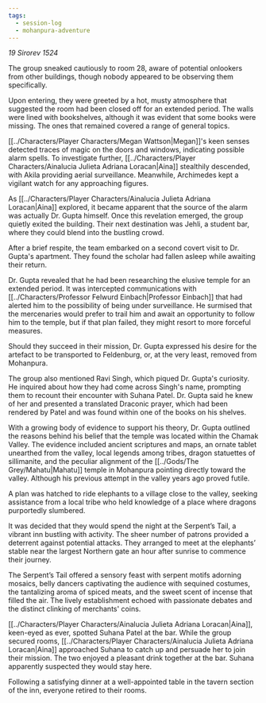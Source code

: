 ```yaml
---
tags:
  - session-log
  - mohanpura-adventure
---
```

*19 Sirorev 1524*

The group sneaked cautiously to room 28, aware of potential onlookers from other buildings, though nobody appeared to be observing them specifically.

Upon entering, they were greeted by a hot, musty atmosphere that suggested the room had been closed off for an extended period. The walls were lined with bookshelves, although it was evident that some books were missing. The ones that remained covered a range of general topics.

[[../Characters/Player Characters/Megan Wattson|Megan]]'s keen senses detected traces of magic on the doors and windows, indicating possible alarm spells. To investigate further, [[../Characters/Player Characters/Ainalucia Julieta Adriana Loracan|Aina]] stealthily descended, with Akila providing aerial surveillance. Meanwhile, Archimedes kept a vigilant watch for any approaching figures.

As [[../Characters/Player Characters/Ainalucia Julieta Adriana Loracan|Aina]] explored, it became apparent that the source of the alarm was actually Dr. Gupta himself. Once this revelation emerged, the group quietly exited the building. Their next destination was Jehli, a student bar, where they could blend into the bustling crowd.

After a brief respite, the team embarked on a second covert visit to Dr. Gupta's apartment. They found the scholar had fallen asleep while awaiting their return.

Dr. Gupta revealed that he had been researching the elusive temple for an extended period. It was intercepted communications with [[../Characters/Professor Felwurd Einbach|Professor Einbach]] that had alerted him to the possibility of being under surveillance. He surmised that the mercenaries would prefer to trail him and await an opportunity to follow him to the temple, but if that plan failed, they might resort to more forceful measures.

Should they succeed in their mission, Dr. Gupta expressed his desire for the artefact to be transported to Feldenburg, or, at the very least, removed from Mohanpura.

The group also mentioned Ravi Singh, which piqued Dr. Gupta's curiosity. He inquired about how they had come across Singh's name, prompting them to recount their encounter with Suhana Patel. Dr. Gupta said he knew of her and presented a translated Draconic prayer, which had been rendered by Patel and was found within one of the books on his shelves.

With a growing body of evidence to support his theory, Dr. Gupta outlined the reasons behind his belief that the temple was located within the Chamak Valley. The evidence included ancient scriptures and maps, an ornate tablet unearthed from the valley, local legends among tribes, dragon statuettes of sillimanite, and the peculiar alignment of the [[../Gods/The Grey/Mahatu|Mahatu]] temple in Mohanpura pointing directly toward the valley. Although his previous attempt in the valley years ago proved futile.

A plan was hatched to ride elephants to a village close to the valley, seeking assistance from a local tribe who held knowledge of a place where dragons purportedly slumbered.

It was decided that they would spend the night at the Serpent’s Tail, a vibrant inn bustling with activity. The sheer number of patrons provided a deterrent against potential attacks. They arranged to meet at the elephants’ stable near the largest Northern gate an hour after sunrise to commence their journey.

The Serpent’s Tail offered a sensory feast with serpent motifs adorning mosaics, belly dancers captivating the audience with sequined costumes, the tantalizing aroma of spiced meats, and the sweet scent of incense that filled the air. The lively establishment echoed with passionate debates and the distinct clinking of merchants' coins.

[[../Characters/Player Characters/Ainalucia Julieta Adriana Loracan|Aina]], keen-eyed as ever, spotted Suhana Patel at the bar. While the group secured rooms, [[../Characters/Player Characters/Ainalucia Julieta Adriana Loracan|Aina]] approached Suhana to catch up and persuade her to join their mission. The two enjoyed a pleasant drink together at the bar. Suhana apparently suspected they would stay here.

Following a satisfying dinner at a well-appointed table in the tavern section of the inn, everyone retired to their rooms.